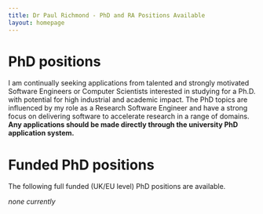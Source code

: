 ```yaml
---
title: Dr Paul Richmond - PhD and RA Positions Available
layout: homepage
---
```


# PhD positions

I am continually seeking applications from talented and strongly motivated Software Engineers or Computer Scientists interested in studying for a Ph.D. with potential for high industrial and academic impact. The PhD topics are influenced by my role as a Research Software Engineer and have a strong focus on delivering software to accelerate research in a range of domains. **Any applications should be made directly through the university PhD application system.**

# Funded PhD positions

The following full funded (UK/EU level) PhD positions are available.

*none currently*

 


